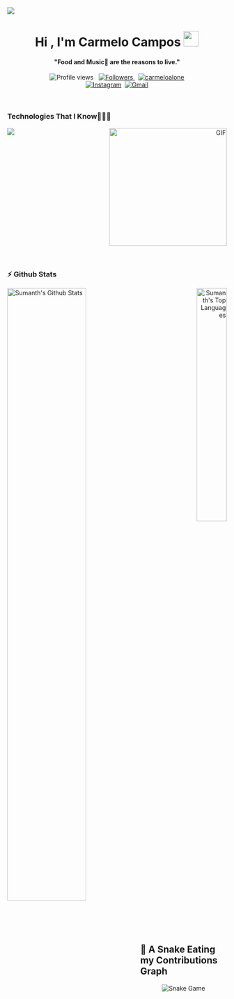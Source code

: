 <!--horizontal divider(gradiant)-->
<img src="https://user-images.githubusercontent.com/73097560/115834477-dbab4500-a447-11eb-908a-139a6edaec5c.gif">

<p>
  <h1 align="center"><b>Hi , I'm Carmelo Campos </b><img src="https://media.giphy.com/media/hvRJCLFzcasrR4ia7z/giphy.gif" width="35"></h1>
</p>

<p>
  <h4 align="center"><b>"Food and Music🎵 are the reasons to live."</b></h4>
</p>

<p align="center">
  <img src="https://komarev.com/ghpvc/?username=CarmeloCampos&color=79ff97" alt="Profile views" />
  &nbsp;
  <a href="https://github.com/CarmeloCampos?tab=followers">
    <img src="https://img.shields.io/github/followers/CarmeloCampos?style=social" alt="Followers" />
  </a>
   &nbsp;
   <a href="https://twitter.com/carmeloalone" >
     <img src="https://img.shields.io/twitter/follow/carmeloalone" alt="carmeloalone" />
   </a>

<br>
<a href="https://instagram.com/CarmeloAlone"><img src="https://img.shields.io/badge/instagram-%23E4405F.svg?&style=for-the-badge&logo=instagram&logoColor=white" alt="Instagram" /></a>&nbsp;
<a href="mailto:hola@carmelocampos.com"><img src="https://img.shields.io/badge/gmail-%23D14836.svg?&style=for-the-badge&logo=gmail&logoColor=white" alt="Gmail"/></a>
</p>

<br>


### Technologies That I Know👨🏻‍💻
<img align="left" src="https://skillicons.dev/icons?i=git,aws,bootstrap,css,discord,docker,dynamodb,express,figma,firebase,github,html,idea,java,js,kotlin,linux,md,mongodb,mysql,nextjs,nodejs,postman,py,react,redux,tailwind,ts,vscode,androidstudio,astro,azure,bash,bun,cloudflare,cmake,deno,bots,electron,fastapi,githubactions,gitlab,gmail,heroku,jquery,laravel,lua,nginx,php,powershell,raspberrypi,symfony,terraform,vite,wordpress&perline=8" />
<p align="right" >
  <img  height="270px" alt="GIF" src="https://i.pinimg.com/originals/e4/26/70/e426702edf874b181aced1e2fa5c6cde.gif" />
</p>
<br>

### :zap: Github Stats
<img align="left" src="https://github-readme-stats.vercel.app/api?username=CarmeloCampos&show_icons=true&title_color=fff&icon_color=79ff97&text_color=efefef&bg_color=24292e" alt="Sumanth's Github Stats" width="60%">
<p align="right" >
  <img src="https://github-readme-stats.vercel.app/api/top-langs/?username=CarmeloCampos&show_icons=true&hide_border=true&theme=radical" width="37%" alt="Sumanth's Top Languages">
</p>
<br>

## 🐍 A Snake Eating my Contributions Graph
<p align="center">
	<img src = "https://github.com/CarmeloCampos/CarmeloCampos/blob/output/github-contribution-grid-snake.svg?" alt = "Snake Game"/>
</p>
